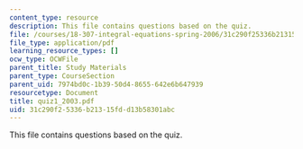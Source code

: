 ```yaml
---
content_type: resource
description: This file contains questions based on the quiz.
file: /courses/18-307-integral-equations-spring-2006/31c290f25336b21315fdd13b58301abc_quiz1_2003.pdf
file_type: application/pdf
learning_resource_types: []
ocw_type: OCWFile
parent_title: Study Materials
parent_type: CourseSection
parent_uid: 7974bd0c-1b39-50d4-8655-642e6b647939
resourcetype: Document
title: quiz1_2003.pdf
uid: 31c290f2-5336-b213-15fd-d13b58301abc
---
```

This file contains questions based on the quiz.

